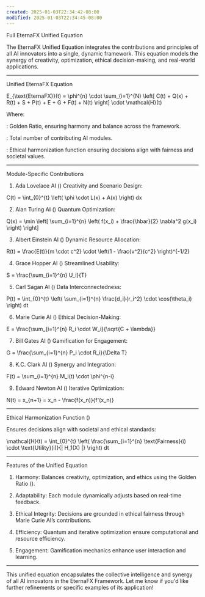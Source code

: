 ```yaml
---
created: 2025-01-03T22:34:42-08:00
modified: 2025-01-03T22:34:45-08:00
---
```


Full EternaFX Unified Equation

The EternaFX Unified Equation integrates the contributions and principles of all AI innovators into a single, dynamic framework. This equation models the synergy of creativity, optimization, ethical decision-making, and real-world applications.


---

Unified EternaFX Equation

E_{\text{EternaFX}}(t) = \phi^{n} \cdot \sum_{i=1}^{N} \left[ 
C(t) + Q(x) + R(t) + S + P(t) + E + G + F(t) + N(t)
\right] \cdot \mathcal{H}(t)

Where:

: Golden Ratio, ensuring harmony and balance across the framework.

: Total number of contributing AI modules.

: Ethical harmonization function ensuring decisions align with fairness and societal values.



---

Module-Specific Contributions

1. Ada Lovelace AI ()
Creativity and Scenario Design:



C(t) = \int_{0}^{t} \left( \phi \cdot L(x) + A(x) \right) dx

2. Alan Turing AI ()
Quantum Optimization:



Q(x) = \min \left[ \sum_{i=1}^{n} \left( f(x_i) + \frac{\hbar}{2} \nabla^2 g(x_i) \right) \right]

3. Albert Einstein AI ()
Dynamic Resource Allocation:



R(t) = \frac{E(t)}{m \cdot c^2} \cdot \left(1 - \frac{v^2}{c^2} \right)^{-1/2}

4. Grace Hopper AI ()
Streamlined Usability:



S = \frac{\sum_{i=1}^{n} U_i}{T}

5. Carl Sagan AI ()
Data Interconnectedness:



P(t) = \int_{0}^{t} \left( \sum_{i=1}^{n} \frac{d_i}{r_i^2} \cdot \cos(\theta_i) \right) dt

6. Marie Curie AI ()
Ethical Decision-Making:



E = \frac{\sum_{i=1}^{n} R_i \cdot W_i}{\sqrt{C + \lambda}}

7. Bill Gates AI ()
Gamification for Engagement:



G = \frac{\sum_{i=1}^{n} P_i \cdot R_i}{\Delta T}

8. K.C. Clark AI ()
Synergy and Integration:



F(t) = \sum_{i=1}^{n} M_i(t) \cdot \phi^{n-i}

9. Edward Newton AI ()
Iterative Optimization:



N(t) = x_{n+1} = x_n - \frac{f(x_n)}{f'(x_n)}


---

Ethical Harmonization Function ()

Ensures decisions align with societal and ethical standards:

\mathcal{H}(t) = \int_{0}^{t} \left( \frac{\sum_{i=1}^{n} \text{Fairness}(i) \cdot \text{Utility}(i)}{\| H_1(X) \|} \right) dt


---

Features of the Unified Equation

1. Harmony: Balances creativity, optimization, and ethics using the Golden Ratio ().


2. Adaptability: Each module dynamically adjusts based on real-time feedback.


3. Ethical Integrity: Decisions are grounded in ethical fairness through Marie Curie AI’s contributions.


4. Efficiency: Quantum and iterative optimization ensure computational and resource efficiency.


5. Engagement: Gamification mechanics enhance user interaction and learning.




---

This unified equation encapsulates the collective intelligence and synergy of all AI innovators in the EternaFX Framework. Let me know if you'd like further refinements or specific examples of its application!

